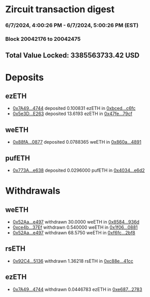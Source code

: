 # Zircuit transaction digest
### 6/7/2024, 4:00:26 PM - 6/7/2024, 5:00:26 PM (EST)
### Block 20042176 to 20042475

## Total Value Locked: 3385563733.42 USD

# Deposits
## ezETH
- [0x7A49...4744](https://etherscan.io/address/0x7A493Be5c2ce014cD049Bf178a1ac0Db1B434744) deposited 0.100831 ezETH in [0xbced...c6fc](https://etherscan.io/tx/0x7A493Be5c2ce014cD049Bf178a1ac0Db1B434744)
- [0x5e3D...E263](https://etherscan.io/address/0x5e3D413c7583F192AfB375F4Ec8856105F12E263) deposited 13.6193 ezETH in [0x47fe...79cf](https://etherscan.io/tx/0x5e3D413c7583F192AfB375F4Ec8856105F12E263)
## weETH
- [0x88fA...0877](https://etherscan.io/address/0x88fA943Ec5e40a5ECeB1F1314a2E876deFc00877) deposited 0.0788365 weETH in [0x860a...4891](https://etherscan.io/tx/0x88fA943Ec5e40a5ECeB1F1314a2E876deFc00877)
## pufETH
- [0x773A...e638](https://etherscan.io/address/0x773A8212DFfA3D5aDa21Edf174Af8460F8b4e638) deposited 0.0296000 pufETH in [0x4034...e6d2](https://etherscan.io/tx/0x773A8212DFfA3D5aDa21Edf174Af8460F8b4e638)
# Withdrawals
## weETH
- [0x52Aa...e497](https://etherscan.io/address/0x52Aa899454998Be5b000Ad077a46Bbe360F4e497) withdrawn 30.0000 weETH in [0x8584...936d](https://etherscan.io/tx/0x52Aa899454998Be5b000Ad077a46Bbe360F4e497)
- [0xce4b...37Ef](https://etherscan.io/address/0xce4b26E21cdC9ceb0E9709feDf6aC08892D037Ef) withdrawn 0.540000 weETH in [0x1f06...0881](https://etherscan.io/tx/0xce4b26E21cdC9ceb0E9709feDf6aC08892D037Ef)
- [0x52Aa...e497](https://etherscan.io/address/0x52Aa899454998Be5b000Ad077a46Bbe360F4e497) withdrawn 68.5750 weETH in [0xf6fc...2bf8](https://etherscan.io/tx/0x52Aa899454998Be5b000Ad077a46Bbe360F4e497)
## rsETH
- [0x92C4...5136](https://etherscan.io/address/0x92C410bFDa02026bE5afDa432A4cdd997e625136) withdrawn 1.36218 rsETH in [0xc88e...41cc](https://etherscan.io/tx/0x92C410bFDa02026bE5afDa432A4cdd997e625136)
## ezETH
- [0x7A49...4744](https://etherscan.io/address/0x7A493Be5c2ce014cD049Bf178a1ac0Db1B434744) withdrawn 0.0446783 ezETH in [0xe687...2783](https://etherscan.io/tx/0x7A493Be5c2ce014cD049Bf178a1ac0Db1B434744)
